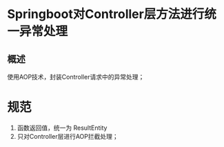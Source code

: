 # Springboot对Controller层方法进行统一异常处理
## 概述
使用AOP技术，封装Controller请求中的异常处理；

# 规范
1. 函数返回值，统一为 ResultEntity
2. 只对Controller层进行AOP拦截处理；
